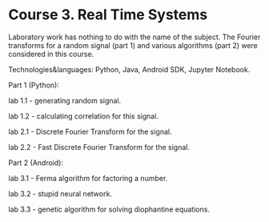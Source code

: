 # Course 3. Real Time Systems

Laboratory work has nothing to do with the name of the subject. The Fourier transforms for a random signal (part 1) and various algorithms (part 2) were considered in this course.

Technologies&languages: Python, Java, Android SDK, Jupyter Notebook.

Part 1 (Python):

lab 1.1 - generating random signal.

lab 1.2 - calculating correlation for this signal.

lab 2.1 - Discrete Fourier Transform for the signal.

lab 2.2 - Fast Discrete Fourier Transform for the signal.

Part 2 (Android):

lab 3.1 - Ferma algorithm for factoring a number.

lab 3.2 - stupid neural network.

lab 3.3 - genetic algorithm for solving diophantine equations.


